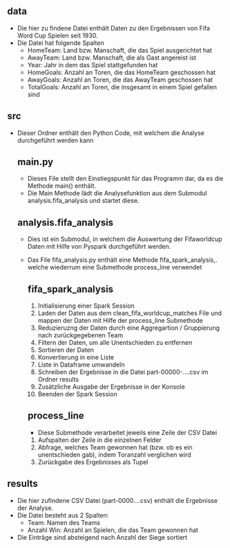 ## data
- Die hier zu findene Datei enthält Daten zu den Ergebnissen von Fifa Word Cup Spielen seit 1930. 
- Die Datei hat folgende Spalten 
   - HomeTeam: Land bzw. Manschaft, die das Spiel ausgerichtet hat
   - AwayTeam: Land bzw. Manschaft, die als Gast angereist ist
   - Year: Jahr in dem das Spiel stattgefunden hat
   - HomeGoals: Anzahl an Toren, die das HomeTeam geschossen hat
   - AwayGoals: Anzahl an Toren, die das AwayTeam geschossen hat
   - TotalGoals: Anzahl an Toren, die insgesamt in einem Spiel gefallen sind 

## src
- Dieser Ordner enthält den Python Code, mit welchem die Analyse durchgeführt werden kann
   ## main.py
   - Dieses File stellt den Einstiegspunkt für das Programm dar, da es die Methode main() enthält. 
   - Die Main Methode lädt die Analysefunktion aus dem Submodul analysis.fifa_analysis und startet diese. 

   ## analysis.fifa_analysis
   - Dies ist ein Submodul, in welchem die Auswertung der Fifaworldcup Daten mit Hilfe von Pyspark durchgeführt werden. 
   - Das File fifa_analysis.py enthält eine Methode fifa_spark_analysis,. welche wiederrum eine Submethode process_line verwendet

      ## fifa_spark_analysis
      1. Initialisierung einer Spark Session
      2. Laden der Daten aus dem clean_fifa_worldcup_matches File und mappen der Daten mit Hilfe der process_line Submethode
      3. Reduzieruzng der Daten durch eine Aggregartion / Gruppierung nach zurückgegebenen Team
      4. Filtern der Daten, um alle Unentschieden zu entfernen
      5. Sortieren der Daten 
      6. Konvertierung in eine Liste
      7. Liste in Dataframe umwandeln 
      8. Schreiben der Ergebnisse in die Datei part-00000-....csv im Ordner results
      9. Zusätzliche Ausgabe der Ergebnisse in der Konsole
      10. Beenden der Spark Session

      ## process_line
      - Diese Submethode verarbeitet jeweils eine Zeile der CSV Datei
      1. Aufspalten der Zeile in die einzelnen Felder
      2. Abfrage, welches Team gewonnen hat (bzw. ob es ein unentschieden gab), indem Toranzahl verglichen wird
      3. Zurückgabe des Ergebnisses als Tupel

## results
- Die hier zufindene CSV Datei (part-0000....csv) enthält die Ergebnisse der Analyse. 
- Die Datei besteht aus 2 Spalten: 
   - Team: Namen des Teams
   - Anzahl Win: Anzahl an Spielen, die das Team gewonnen hat
- Die Einträge sind absteigend nach Anzahl der Siege sortiert

